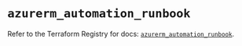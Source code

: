 # `azurerm_automation_runbook`

Refer to the Terraform Registry for docs: [`azurerm_automation_runbook`](https://registry.terraform.io/providers/hashicorp/azurerm/4.25.0/docs/resources/automation_runbook).
